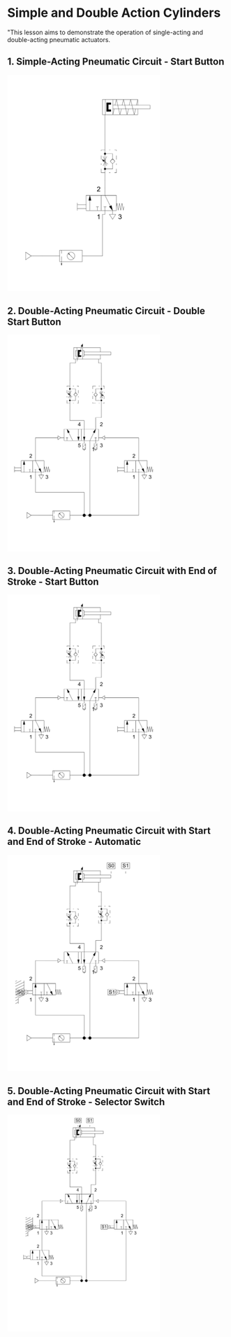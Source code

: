 
# Simple and Double Action Cylinders

"This lesson aims to demonstrate the operation of single-acting and double-acting pneumatic actuators.
## 1. Simple-Acting Pneumatic Circuit - Start Button
<img src="./lesson_images/Circuito%20Pneumático%20de%20Simples%20Ação%20-%20Botão%20de%20Acionamento.jpg" alt="Simple Action Pneumatic Circuit - Start Button" width="350"/>

## 2. Double-Acting Pneumatic Circuit - Double Start Button
<img src="./lesson_images/Circuito%20Pneumático%20de%20Dupla%20Ação%20-%20Duplo%20Botão%20de%20Acionamento.jpg" alt="Double-Acting Pneumatic Circuit - Double Start Button" width="350"/>

## 3. Double-Acting Pneumatic Circuit with End of Stroke - Start Button 
<img src="./lesson_images/Circuito%20Pneumático%20de%20Dupla%20Ação%20-%20Duplo%20Botão%20de%20Acionamento.jpg" alt=
"Double-Acting Pneumatic Circuit with End of Stroke - Start Button " width="350"/>

## 4. Double-Acting Pneumatic Circuit with Start and End of Stroke - Automatic 
<img src="./lesson_images/Circuito%20Pneumático%20de%20Dupla%20Ação%20com%20Início%20e%20Fim%20de%20Curso%20-%20Automático.jpg" alt=
"Double-Acting Pneumatic Circuit with Start and End of Stroke " width="350"/>

## 5. Double-Acting Pneumatic Circuit with Start and End of Stroke - Selector Switch 
<img src="./lesson_images/Circuito%20Pneumático%20de%20Dupla%20Ação%20com%20Início%20e%20Fim%20de%20Curso%20-%20Chave%20Seletora.jpg" alt=
"Double-Acting Pneumatic Circuit with Start and End of Stroke " width="350"/>

